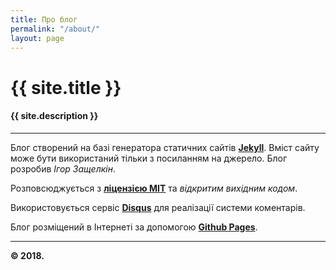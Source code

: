 ```yaml
---
title: Про блог
permalink: "/about/"
layout: page
---
```


# {{ site.title }}
#### {{ site.description }}

___

Блог створений на базі генератора статичних сайтів **[Jekyll](https://jekyllrb.com/)**. Вміст сайту може бути використаний тільки з посиланням на джерело. Блог розробив *Ігор Защелкін*.

Розповсюджується з **[ліцензією MIT](/licence/)** та *відкритим вихідним кодом*.

Використовується сервіс **[Disqus](https://disqus.com/)** для реалізації системи коментарів.

Блог розміщений в Інтернеті за допомогою **[Github Pages](https://pages.github.com/)**.

___

**© 2018.**